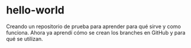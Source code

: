 # hello-world
Creando un repositorio de prueba para aprender para qué sirve y como funciona.
Ahora ya aprendí cómo se crean los branches en GitHub y para qué se utilizan.
